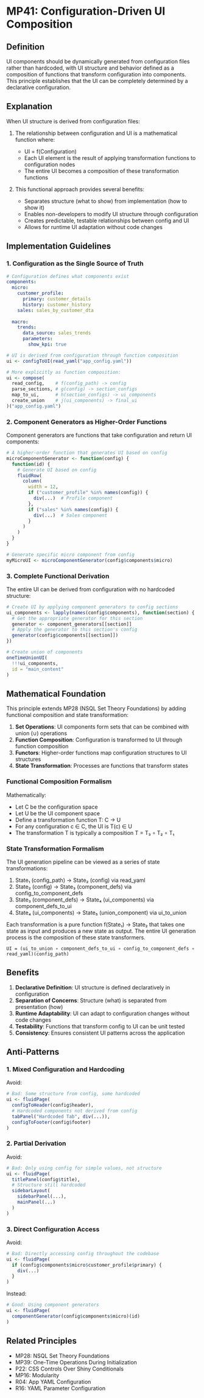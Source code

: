 # MP41: Configuration-Driven UI Composition

## Definition
UI components should be dynamically generated from configuration files rather than hardcoded, with UI structure and behavior defined as a composition of functions that transform configuration into components. This principle establishes that the UI can be completely determined by a declarative configuration.

## Explanation
When UI structure is derived from configuration files:

1. The relationship between configuration and UI is a mathematical function where:
   - UI = f(Configuration)
   - Each UI element is the result of applying transformation functions to configuration nodes
   - The entire UI becomes a composition of these transformation functions

2. This functional approach provides several benefits:
   - Separates structure (what to show) from implementation (how to show it)
   - Enables non-developers to modify UI structure through configuration
   - Creates predictable, testable relationships between config and UI
   - Allows for runtime UI adaptation without code changes

## Implementation Guidelines

### 1. Configuration as the Single Source of Truth

```yaml
# Configuration defines what components exist
components:
  micro:
    customer_profile:
      primary: customer_details
      history: customer_history
    sales: sales_by_customer_dta
  
  macro:
    trends:
      data_source: sales_trends
      parameters:
        show_kpi: true
```

```r
# UI is derived from configuration through function composition
ui <- configToUI(read_yaml("app_config.yaml"))

# More explicitly as function composition:
ui <- compose(
  read_config,    # f(config_path) -> config
  parse_sections, # g(config) -> section_configs
  map_to_ui,      # h(section_configs) -> ui_components
  create_union    # j(ui_components) -> final_ui
)("app_config.yaml")
```

### 2. Component Generators as Higher-Order Functions

Component generators are functions that take configuration and return UI components:

```r
# A higher-order function that generates UI based on config
microComponentGenerator <- function(config) {
  function(id) {
    # Generate UI based on config
    fluidRow(
      column(
        width = 12,
        if ("customer_profile" %in% names(config)) {
          div(...)  # Profile component
        },
        if ("sales" %in% names(config)) {
          div(...)  # Sales component
        }
      )
    )
  }
}

# Generate specific micro component from config
myMicroUI <- microComponentGenerator(config$components$micro)
```

### 3. Complete Functional Derivation

The entire UI can be derived from configuration with no hardcoded structure:

```r
# Create UI by applying component generators to config sections
ui_components <- lapply(names(config$components), function(section) {
  # Get the appropriate generator for this section
  generator <- component_generators[[section]]
  # Apply the generator to this section's config
  generator(config$components[[section]])
})

# Create union of components
oneTimeUnionUI(
  !!!ui_components,
  id = "main_content"
)
```

## Mathematical Foundation

This principle extends MP28 (NSQL Set Theory Foundations) by adding functional composition and state transformation:

1. **Set Operations**: UI components form sets that can be combined with union (∪) operations
2. **Function Composition**: Configuration is transformed to UI through function composition
3. **Functors**: Higher-order functions map configuration structures to UI structures
4. **State Transformation**: Processes are functions that transform states

### Functional Composition Formalism

Mathematically:
- Let C be the configuration space
- Let U be the UI component space
- Define a transformation function T: C → U
- For any configuration c ∈ C, the UI is T(c) ∈ U
- The transformation T is typically a composition T = T₃ ∘ T₂ ∘ T₁

### State Transformation Formalism

The UI generation pipeline can be viewed as a series of state transformations:
1. State₁ (config_path) → State₂ (config) via read_yaml
2. State₂ (config) → State₃ (component_defs) via config_to_component_defs
3. State₃ (component_defs) → State₄ (ui_components) via component_defs_to_ui
4. State₄ (ui_components) → State₅ (union_component) via ui_to_union

Each transformation is a pure function f(State₁) → State₂ that takes one state as input and produces a new state as output. The entire UI generation process is the composition of these state transformers.

```
UI = (ui_to_union ∘ component_defs_to_ui ∘ config_to_component_defs ∘ read_yaml)(config_path)
```

## Benefits

1. **Declarative Definition**: UI structure is defined declaratively in configuration
2. **Separation of Concerns**: Structure (what) is separated from presentation (how)
3. **Runtime Adaptability**: UI can adapt to configuration changes without code changes
4. **Testability**: Functions that transform config to UI can be unit tested
5. **Consistency**: Ensures consistent UI patterns across the application

## Anti-Patterns

### 1. Mixed Configuration and Hardcoding

Avoid:
```r
# Bad: Some structure from config, some hardcoded
ui <- fluidPage(
  configToHeader(config$header),
  # Hardcoded components not derived from config
  tabPanel("Hardcoded Tab", div(...)),
  configToFooter(config$footer)
)
```

### 2. Partial Derivation

Avoid:
```r
# Bad: Only using config for simple values, not structure
ui <- fluidPage(
  titlePanel(config$title),
  # Structure still hardcoded
  sidebarLayout(
    sidebarPanel(...),
    mainPanel(...)
  )
)
```

### 3. Direct Configuration Access

Avoid:
```r
# Bad: Directly accessing config throughout the codebase
ui <- fluidPage(
  if (config$components$micro$customer_profile$primary) {
    div(...)
  }
)
```

Instead:
```r
# Good: Using component generators
ui <- fluidPage(
  componentGenerator(config$components$micro)(id)
)
```

## Related Principles

- MP28: NSQL Set Theory Foundations
- MP39: One-Time Operations During Initialization
- P22: CSS Controls Over Shiny Conditionals
- MP16: Modularity
- R04: App YAML Configuration
- R16: YAML Parameter Configuration